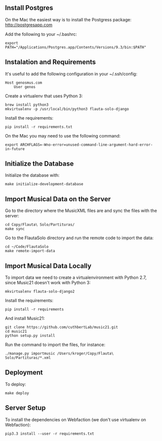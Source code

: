 ## Install Postgres

On the Mac the easiest way is to install the Postgress package: http://postgresapp.com

Add the following to your ~/.bashrc:

	export PATH="/Applications/Postgres.app/Contents/Versions/9.3/bin:$PATH"

## Instalation and Requirements

It's useful to add the following configuration in your ~/.ssh/config:

	Host genosmus.com
  		User genos

Create a virtualenv that uses Python 3:

	brew install python3
	mkvirtualenv -p /usr/local/bin/python3 flauta-solo-django

Install the requirements:

	pip install -r requirements.txt

On the Mac you may need to use the following command:

	export ARCHFLAGS=-Wno-error=unused-command-line-argument-hard-error-in-future

## Initialize the Database

Initialize the database with:

	make initialize-development-database


## Import Musical Data on the Server


Go to the directory where the MusicXML files are and sync the files with the server:

	cd Copy/Flauta\ Solo/Partituras/
	make sync
	
Go to the FlautaSolo directory and run the remote code to import the data:

	cd ~/Code/FlautaSolo
	make remote-import-data

## Import Musical Data Locally

To import data we need to create a virtualenvironment with Python 2.7, since Music21 doesn't work with Python 3:

	mkvirtualenv flauta-solo-django2

Install the requirements:

	pip install -r requirements

And install Music21:

    git clone https://github.com/cuthbertLab/music21.git
    cd music21
    python setup.py install

Run the command to import the files, for instance:

    ./manage.py importmusic /Users/kroger/Copy/Flauta\ Solo/Partituras/*.xml

## Deployment

To deploy:

	make deploy

## Server Setup

To install the dependencies on Webfaction (we don't use virtualenv on Webfaction):

    pip3.3 install --user -r requirements.txt
